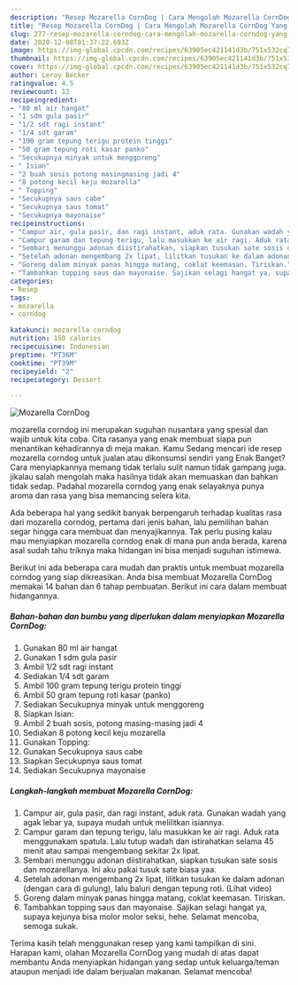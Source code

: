 ```yaml
---
description: "Resep Mozarella CornDog | Cara Mengolah Mozarella CornDog Yang Sempurna"
title: "Resep Mozarella CornDog | Cara Mengolah Mozarella CornDog Yang Sempurna"
slug: 277-resep-mozarella-corndog-cara-mengolah-mozarella-corndog-yang-sempurna
date: 2020-12-08T01:37:22.693Z
image: https://img-global.cpcdn.com/recipes/63905ec421141d3b/751x532cq70/mozarella-corndog-foto-resep-utama.jpg
thumbnail: https://img-global.cpcdn.com/recipes/63905ec421141d3b/751x532cq70/mozarella-corndog-foto-resep-utama.jpg
cover: https://img-global.cpcdn.com/recipes/63905ec421141d3b/751x532cq70/mozarella-corndog-foto-resep-utama.jpg
author: Leroy Becker
ratingvalue: 4.5
reviewcount: 12
recipeingredient:
- "80 ml air hangat"
- "1 sdm gula pasir"
- "1/2 sdt ragi instant"
- "1/4 sdt garam"
- "100 gram tepung terigu protein tinggi"
- "50 gram tepung roti kasar panko"
- "Secukupnya minyak untuk menggoreng"
- " Isian"
- "2 buah sosis potong masingmasing jadi 4"
- "8 potong kecil keju mozarella"
- " Topping"
- "Secukupnya saus cabe"
- "Secukupnya saus tomat"
- "Secukupnya mayonaise"
recipeinstructions:
- "Campur air, gula pasir, dan ragi instant, aduk rata. Gunakan wadah yang agak lebar ya, supaya mudah untuk melilitkan isiannya."
- "Campur garam dan tepung terigu, lalu masukkan ke air ragi. Aduk rata menggunakam spatula. Lalu tutup wadah dan istirahatkan selama 45 menit atau sampai mengembang sekitar 2x lipat."
- "Sembari menunggu adonan diistirahatkan, siapkan tusukan sate sosis dan mozarellanya. Ini aku pakai tusuk sate biasa yaa."
- "Setelah adonan mengembang 2x lipat, lilitkan tusukan ke dalam adonan (dengan cara di gulung), lalu baluri dengan tepung roti. (Lihat video)"
- "Goreng dalam minyak panas hingga matang, coklat keemasan. Tiriskan."
- "Tambahkan topping saus dan mayonaise. Sajikan selagi hangat ya, supaya kejunya bisa molor molor seksi, hehe. Selamat mencoba, semoga sukak."
categories:
- Resep
tags:
- mozarella
- corndog

katakunci: mozarella corndog 
nutrition: 150 calories
recipecuisine: Indonesian
preptime: "PT36M"
cooktime: "PT39M"
recipeyield: "2"
recipecategory: Dessert

---
```



![Mozarella CornDog](https://img-global.cpcdn.com/recipes/63905ec421141d3b/751x532cq70/mozarella-corndog-foto-resep-utama.jpg)


mozarella corndog ini merupakan suguhan nusantara yang spesial dan wajib untuk kita coba. Cita rasanya yang enak membuat siapa pun menantikan kehadirannya di meja makan.
Kamu Sedang mencari ide resep mozarella corndog untuk jualan atau dikonsumsi sendiri yang Enak Banget? Cara menyiapkannya memang tidak terlalu sulit namun tidak gampang juga. jikalau salah mengolah maka hasilnya tidak akan memuaskan dan bahkan tidak sedap. Padahal mozarella corndog yang enak selayaknya punya aroma dan rasa yang bisa memancing selera kita.



Ada beberapa hal yang sedikit banyak berpengaruh terhadap kualitas rasa dari mozarella corndog, pertama dari jenis bahan, lalu pemilihan bahan segar hingga cara membuat dan menyajikannya. Tak perlu pusing kalau mau menyiapkan mozarella corndog enak di mana pun anda berada, karena asal sudah tahu triknya maka hidangan ini bisa menjadi suguhan istimewa.


Berikut ini ada beberapa cara mudah dan praktis untuk membuat mozarella corndog yang siap dikreasikan. Anda bisa membuat Mozarella CornDog memakai 14 bahan dan 6 tahap pembuatan. Berikut ini cara dalam membuat hidangannya.

<!--inarticleads1-->

##### Bahan-bahan dan bumbu yang diperlukan dalam menyiapkan Mozarella CornDog:

1. Gunakan 80 ml air hangat
1. Gunakan 1 sdm gula pasir
1. Ambil 1/2 sdt ragi instant
1. Sediakan 1/4 sdt garam
1. Ambil 100 gram tepung terigu protein tinggi
1. Ambil 50 gram tepung roti kasar (panko)
1. Sediakan Secukupnya minyak untuk menggoreng
1. Siapkan  Isian:
1. Ambil 2 buah sosis, potong masing-masing jadi 4
1. Sediakan 8 potong kecil keju mozarella
1. Gunakan  Topping:
1. Gunakan Secukupnya saus cabe
1. Siapkan Secukupnya saus tomat
1. Sediakan Secukupnya mayonaise




<!--inarticleads2-->

##### Langkah-langkah membuat Mozarella CornDog:

1. Campur air, gula pasir, dan ragi instant, aduk rata. Gunakan wadah yang agak lebar ya, supaya mudah untuk melilitkan isiannya.
1. Campur garam dan tepung terigu, lalu masukkan ke air ragi. Aduk rata menggunakam spatula. Lalu tutup wadah dan istirahatkan selama 45 menit atau sampai mengembang sekitar 2x lipat.
1. Sembari menunggu adonan diistirahatkan, siapkan tusukan sate sosis dan mozarellanya. Ini aku pakai tusuk sate biasa yaa.
1. Setelah adonan mengembang 2x lipat, lilitkan tusukan ke dalam adonan (dengan cara di gulung), lalu baluri dengan tepung roti. (Lihat video)
1. Goreng dalam minyak panas hingga matang, coklat keemasan. Tiriskan.
1. Tambahkan topping saus dan mayonaise. Sajikan selagi hangat ya, supaya kejunya bisa molor molor seksi, hehe. Selamat mencoba, semoga sukak.




Terima kasih telah menggunakan resep yang kami tampilkan di sini. Harapan kami, olahan Mozarella CornDog yang mudah di atas dapat membantu Anda menyiapkan hidangan yang sedap untuk keluarga/teman ataupun menjadi ide dalam berjualan makanan. Selamat mencoba!
